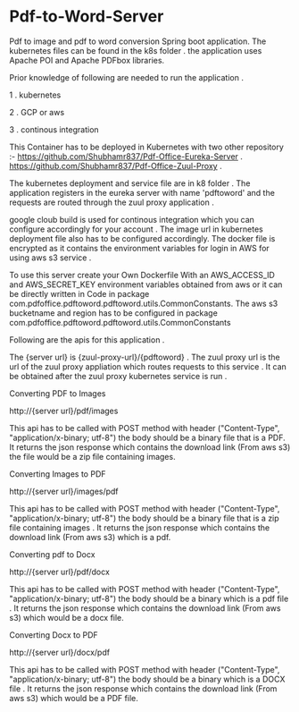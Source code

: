 # Pdf-to-Word-Server
Pdf to image and pdf to word conversion Spring boot application.
The kubernetes files can be found in the k8s folder .
the application uses Apache POI and Apache PDFbox libraries.

Prior knowledge of following are needed to run the application .

1 . kubernetes

2 . GCP or aws

3 . continous integration

This Container has to be deployed in Kubernetes with two other repository :-
https://github.com/Shubhamr837/Pdf-Office-Eureka-Server .
https://github.com/Shubhamr837/Pdf-Office-Zuul-Proxy .

The kubernetes deployment and service file are in k8 folder .
The application registers in the eureka server with name 'pdftoword' and the requests are routed through the zuul proxy application .

google cloub build is used for continous integration which you can configure accordingly for your account .
The image url in kubernetes deployment file also has to be configured accordingly.
The docker file is encrypted as it contains the environment variables for login in AWS for using aws s3 service .

To use this server create your Own Dockerfile With an AWS_ACCESS_ID and AWS_SECRET_KEY environment variables obtained from aws or it can be directly written in Code in package com.pdfoffice.pdftoword.pdftoword.utils.CommonConstants.
The aws s3 bucketname and region has to be configured in package com.pdfoffice.pdftoword.pdftoword.utils.CommonConstants

Following are the apis for this application .

The {server url} is {zuul-proxy-url}/{pdftoword} . The zuul proxy url is the url of the zuul proxy appliation which routes requests to this service . It can be obtained after the zuul proxy kubernetes service is run .

Converting PDF to Images

http://{server url}/pdf/images

This api has to be called with POST method with header ("Content-Type", "application/x-binary; utf-8")
the body should be a binary file that is a PDF. 
It returns the json response which contains the download link (From aws s3) the file would be a zip file containing images.

Converting Images to PDF

http://{server url}/images/pdf

This api has to be called with POST method with header ("Content-Type", "application/x-binary; utf-8")
the body should be a binary file that is a zip file containing images . 
It returns the json response which contains the download link (From aws s3) which is a pdf.

Converting pdf to Docx

http://{server url}/pdf/docx

This api has to be called with POST method with header ("Content-Type", "application/x-binary; utf-8")
the body should be a binary which is a pdf file . 
It returns the json response which contains the download link (From aws s3) which would be a docx file.

Converting Docx to PDF

http://{server url}/docx/pdf

This api has to be called with POST method with header ("Content-Type", "application/x-binary; utf-8")
the body should be a binary which is a DOCX file . 
It returns the json response which contains the download link (From aws s3) which would be a PDF file.


